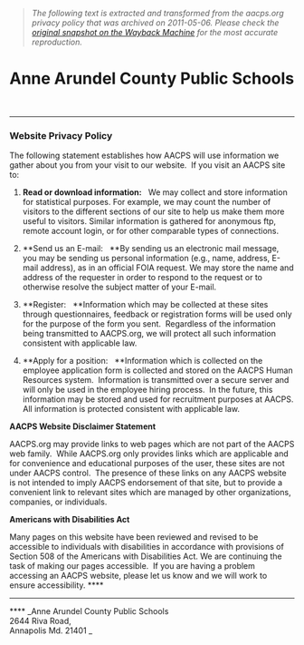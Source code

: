 > *The following text is extracted and transformed from the aacps.org privacy policy that was archived on 2011-05-06. Please check the [original snapshot on the Wayback Machine](https://web.archive.org/web/20110506063101id_/http%3A//www.aacps.org/aacps/boe/HR/privacy.asp) for the most accurate reproduction.*

# Anne Arundel County Public Schools

 

* * *

### Website Privacy Policy

The following statement establishes how AACPS will use information we gather about you from your visit to our website.  If you visit an AACPS site to: 

  1. **Read or download information:**   We may collect and store information for statistical purposes. For example, we may count the number of visitors to the different sections of our site to help us make them more useful to visitors. Similar information is gathered for anonymous ftp, remote account login, or for other comparable types of connections. 

  2. **Send us an E-mail:   **By sending us an electronic mail message, you may be sending us personal information (e.g., name, address, E-mail address), as in an official FOIA request. We may store the name and address of the requester in order to respond to the request or to otherwise resolve the subject matter of your E-mail. 

  3. **Register:   **Information which may be collected at these sites through questionnaires, feedback or registration forms will be used only for the purpose of the form you sent.  Regardless of the information being transmitted to AACPS.org, we will protect all such information consistent with applicable law. 

  4. **Apply for a position:   **Information which is collected on the employee application form is collected and stored on the AACPS Human Resources system.  Information is transmitted over a secure server and will only be used in the employee hiring process.  In the future, this information may be stored and used for recruitment purposes at AACPS. All information is protected consistent with applicable law.




**AACPS Website Disclaimer Statement**

AACPS.org may provide links to web pages which are not part of the AACPS web family.  While AACPS.org only provides links which are applicable and for convenience and educational purposes of the user, these sites are not under AACPS control.  The presence of these links on any AACPS website is not intended to imply AACPS endorsement of that site, but to provide a convenient link to relevant sites which are managed by other organizations, companies, or individuals. 

**Americans with Disabilities Act**

Many pages on this website have been reviewed and revised to be accessible to individuals with disabilities in accordance with provisions of Section 508 of the Americans with Disabilities Act. We are continuing the task of making our pages accessible.  If you are having a problem accessing an AACPS website, please let us know and we will work to ensure accessibility. ****

* * *

 **** _Anne Arundel County Public Schools  
2644 Riva Road,   
Annapolis Md. 21401  _
